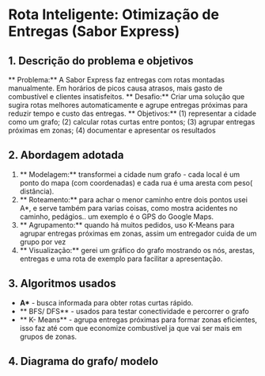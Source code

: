 # Rota Inteligente: Otimização de Entregas (Sabor Express)

## 1. Descrição do problema e objetivos 
** Problema:** A Sabor Express faz entregas com rotas montadas manualmente. Em horários de picos causa atrasos, mais gasto de combustível e clientes insatisfeitos. 
** Desafio:** Criar uma solução que sugira rotas melhores automaticamente e agrupe entregas próximas para reduzir tempo e custo das entregas.
** Objetivos:** (1) representar a cidade como um grafo; (2) calcular rotas curtas entre pontos; (3) agrupar entregas próximas em zonas; (4) documentar e apresentar os resultados 

## 2. Abordagem adotada 
1. ** Modelagem:** transformei a cidade num grafo - cada local é um ponto do mapa  (com coordenadas) e cada rua é uma aresta com peso( distância).
2. ** Roteamento:** para achar o menor caminho entre dois pontos usei A*, e serve também para varias coisas, como mostra acidentes no caminho, pedágios.. um exemplo é  o GPS do Google Maps.
3. ** Agrupamento:** quando há muitos pedidos, uso K-Means para agrupar entregas próximas em zonas, assim um entregador cuida de um grupo por vez
4. ** Visualização:** gerei um gráfico do grafo mostrando os nós, arestas, entregas e uma rota de exemplo para facilitar a apresentação.

 ## 3. Algoritmos usados
 - **A\*** - busca informada para obter rotas curtas rápido.
 - ** BFS/ DFS** - usados para testar conectividade e percorrer o grafo
 - ** K- Means** - agrupa entregas próximas para formar zonas eficientes, isso faz até com que economize combustível ja que vai ser mais em grupos de zonas.

## 4. Diagrama do grafo/ modelo 










